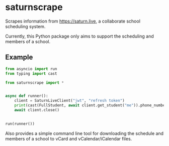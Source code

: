 # saturnscrape

Scrapes information from https://saturn.live, a collaborate school scheduling system.

Currently, this Python package only aims to support the scheduling and members of a school.

## Example

```python
from asyncio import run
from typing import cast

from saturnscrape import *


async def runner():
    client = SaturnLiveClient("jwt", "refresh token")
    print(cast(FullStudent, await client.get_student("me")).phone_number)
    await client.close()
    

run(runner())
```

Also provides a simple command line tool for downloading the schedule and members of a school to vCard and vCalendar/iCalendar files.
